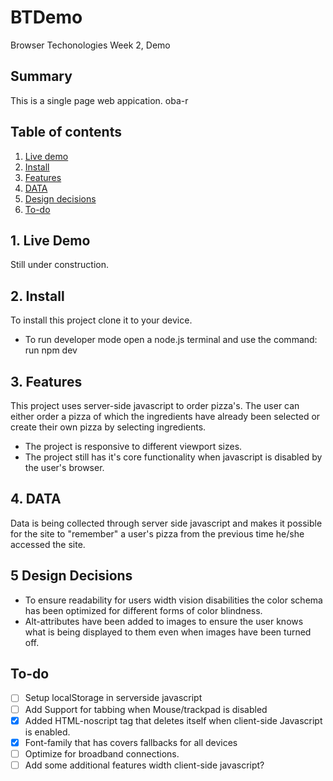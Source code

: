 # BTDemo
Browser Techonologies Week 2, Demo

## Summary
This is a single page web appication. oba-r

## Table of contents
1. [Live demo](#1-Live-demo)
2. [Install](#2-Install)
3. [Features](#3-Features)
4. [DATA](#4-DATA)
5. [Design decisions](#5-Design-Decisions)
6. [To-do](#6-To-do)

## 1. Live Demo
Still under construction. 

## 2. Install
To install this project clone it to your device.
- To run developer mode open a node.js terminal and use the command: run npm dev

## 3. Features
This project uses server-side javascript to order pizza's. The user can either order a pizza of which the ingredients have already been selected or create their own pizza by selecting ingredients.
- The project is responsive to different viewport sizes.
- The project still has it's core functionality when javascript is disabled by the user's browser.

## 4. DATA
Data is being collected through server side javascript and makes it possible for the site to "remember" a user's pizza from the previous time he/she accessed the site.

## 5 Design Decisions
- To ensure readability for users width vision disabilities the color schema has been optimized for different forms of color blindness.
- Alt-attributes have been added to images to ensure the user knows what is being displayed to them even when images have been turned off.


## To-do
- [ ] Setup localStorage in serverside javascript
- [ ] Add Support for tabbing when Mouse/trackpad is disabled
- [X] Added HTML-noscript tag that deletes itself when client-side Javascript is enabled.
- [X] Font-family that has covers fallbacks for all devices
- [ ] Optimize for broadband connections.
- [ ] Add some additional features width client-side javascript?
